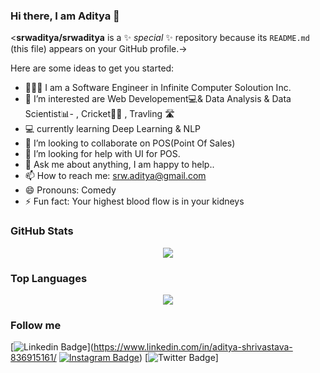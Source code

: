 ### Hi there, I am Aditya 👋


<**srwaditya/srwaditya** is a ✨ _special_ ✨ repository because its `README.md` (this file) appears on your GitHub profile.->

Here are some ideas to get you started:

- 👨🏾‍💻 I am a Software Engineer  in Infinite Computer Soloution Inc. 
- 🔭 I’m interested are Web Developement💻& Data Analysis & Data Scientist📊- , Cricket🏏🌱 , Travling 🛣
- 💻 currently learning  Deep Learning & NLP
- 👯 I’m looking to collaborate on POS(Point Of Sales)
- 🤔 I’m looking for help with UI for POS.
- 💬 Ask me about anything, I am happy to help..
- 📫 How to reach me: srw.aditya@gmail.com
- 😄 Pronouns: Comedy 
- ⚡ Fun fact: Your highest blood flow is in your kidneys


### GitHub Stats

<p align="center">
  <a href = "https://github.com/srwaditya">
<img src="https://github-readme-stats-aj8vj7k8x.vercel.app/api?username=srwaditya&show_icons=true&title_color=ffc857&icon_color=8ac926&text_color=daf7dc&bg_color=151515&count_private=true&include_all_commits=true">
  </a>
 </p>
 
### Top Languages

<p align="center">
<a href = "https://github.com/srwaditya">
  <img src="https://github-readme-stats-aj8vj7k8x.vercel.app/api/top-langs/?username=srwaditya&layout=compact&title_color=ffc857&icon_color=8ac926&text_color=daf7dc&bg_color=151515&card_width=400">
</a>
</p>

### Follow me

[![Linkedin Badge](https://img.shields.io/badge/-srwaditya-blue?style=flat-circle&logo=Linkedin&logoColor=white&link=https://www.linkedin.com/in/aditya-shrivastava-836915161/)](https://www.linkedin.com/in/aditya-shrivastava-836915161/ [![Instagram Badge](https://img.shields.io/badge/-@aditya.srw-e02c73?style=flat-circle&labelColor=e02c73&logo=Instagram&logoColor=white&link=https://www.instagram.com/aditya.srw/)](https://www.instagram.com/aditya.srw/)) [![Twitter Badge](https://img.shields.io/badge/-@srwaditya-1ca0f1?style=flat-circle&labelColor=1ca0f1&logo=twitter&logoColor=white&link=https://twitter.com/srwaditya)]
